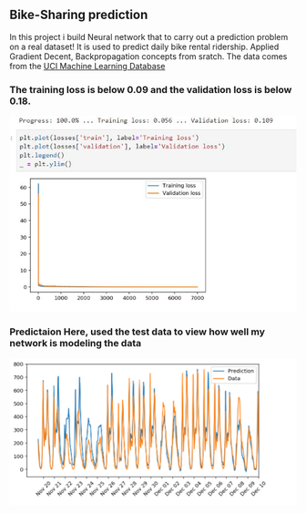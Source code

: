
## Bike-Sharing prediction
In this project i build Neural network that  to carry out a prediction problem on a real dataset! It is used to predict daily bike rental ridership.
Applied Gradient Decent,  Backpropagation concepts from sratch.
The data comes from the [UCI Machine Learning Database](https://archive.ics.uci.edu/ml/datasets/Bike+Sharing+Dataset)

### The training loss is below 0.09 and the validation loss is below 0.18.

![alt text](https://github.com/Adityasakare/Udacity-Deep-Learning-Nanodegree-/blob/master/project-bikesharing/ss1.jpg)
### Predictaion Here, used the test data to view how well my network is modeling the data

![](https://github.com/Adityasakare/Udacity-Deep-Learning-Nanodegree-/blob/master/project-bikesharing/Capture.PNG)
